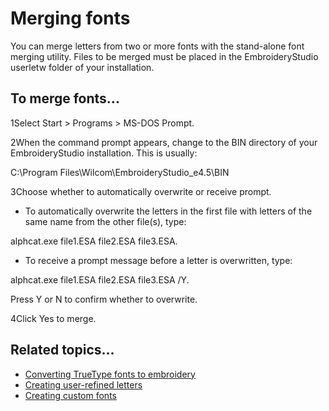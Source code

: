 # Merging fonts

You can merge letters from two or more fonts with the stand-alone font merging utility. Files to be merged must be placed in the EmbroideryStudio userletw folder of your installation.

## To merge fonts...

1Select Start > Programs > MS-DOS Prompt.

2When the command prompt appears, change to the BIN directory of your EmbroideryStudio installation. This is usually:

C:\\Program Files\\Wilcom\\EmbroideryStudio_e4.5\\BIN

3Choose whether to automatically overwrite or receive prompt.

- To automatically overwrite the letters in the first file with letters of the same name from the other file(s), type:

alphcat.exe file1.ESA file2.ESA file3.ESA.

- To receive a prompt message before a letter is overwritten, type:

alphcat.exe file1.ESA file2.ESA file3.ESA /Y.

Press Y or N to confirm whether to overwrite.

4Click Yes to merge.

## Related topics...

- [Converting TrueType fonts to embroidery](Converting_TrueType_fonts_to_embroidery)
- [Creating user-refined letters](Creating_user-refined_letters)
- [Creating custom fonts](Creating_custom_fonts)
